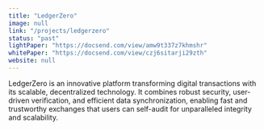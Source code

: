```yaml
---
title: "LedgerZero"
image: null
link: "/projects/ledgerzero"
status: "past"
lightPaper: "https://docsend.com/view/amw9t337z7khmshr"
whitePaper: "https://docsend.com/view/czj6sitarji29zth"
website: null
---
```


LedgerZero is an innovative platform transforming digital transactions with its scalable, decentralized technology. It combines robust security, user-driven verification, and efficient data synchronization, enabling fast and trustworthy exchanges that users can self-audit for unparalleled integrity and scalability.
